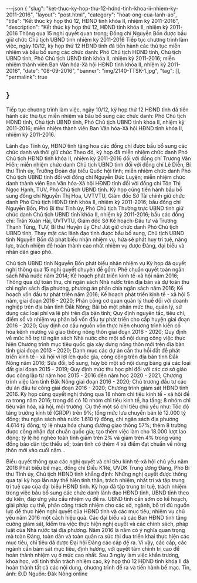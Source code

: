 ---json
{
    "slug": "ket-thuc-ky-hop-thu-12-hdnd-tinh-khoa-ii-nhiem-ky-2011-2016",
    "layout": "post.html",
    "category": "hoat-ong-cua-lanh-ao",
    "title": "Kết thúc kỳ họp thứ 12, HĐND tỉnh khóa II, nhiệm kỳ 2011-2016",
    "description": "Kết thúc kỳ họp thứ 12, HĐND tỉnh khóa II, nhiệm kỳ 2011-2016 Thông qua 15 nghị quyết quan trọng; Đồng chí Nguyễn Bốn được bầu giữ chức Chủ tịch UBND tỉnh nhiệm kỳ 2011-2016  Tiếp tục chương trình làm việc, ngày 10/12, kỳ họp thứ 12 HĐND tỉnh đã tiến hành các thủ tục miễn nhiệm và bầu bổ sung các chức danh: Phó Chủ tịch HĐND tỉnh, Chủ tịch UBND tỉnh, Phó Chủ tịch UBND tỉnh khóa II, nhiệm kỳ 2011-2016; miễn nhiệm thành viên Ban Văn hóa-Xã hội HĐND tỉnh khóa II, nhiệm kỳ 2011-2016",
    "date": "08-09-2016",
    "banner": "img/2140-TTSK-1.jpg",
    "tag": [],
    "permalink": true
    
    
}
---
Tiếp tục chương trình làm việc, ngày 10/12, kỳ họp thứ 12 HĐND tỉnh đã tiến hành các thủ tục miễn nhiệm và bầu bổ sung các chức danh: Phó Chủ tịch HĐND tỉnh, Chủ tịch UBND tỉnh, Phó Chủ tịch UBND tỉnh khóa II, nhiệm kỳ 2011-2016; miễn nhiệm thành viên Ban Văn hóa-Xã hội HĐND tỉnh khóa II, nhiệm kỳ 2011-2016.

Lãnh đạo Tỉnh ủy, HĐND tỉnh tặng hoa các đồng chí được bầu bổ sung các chức danh và thôi giữ chức
Theo đó, kỳ họp đã miễn nhiệm chức danh Phó Chủ tịch HĐND tỉnh khóa II, nhiệm kỳ 2011-2016 đối với đồng chí Trương Văn Hiển; miễn nhiệm chức danh Chủ tịch UBND tỉnh đối với đồng chí Lê Diễn, Bí thư Tỉnh ủy, Trưởng Đoàn đại biểu Quốc hội tỉnh; miễn nhiệm chức danh Phó Chủ tịch UBND tỉnh đối với đồng chí Nguyễn Đức Luyện; miễn nhiệm chức danh thành viên Ban Văn hóa-Xã hội HĐND tỉnh đối với đồng chí Tôn Thị Ngọc Hạnh, TUV, Phó Chủ tịch UBND tỉnh.
Kỳ họp cũng tiến hành bầu bổ sung đồng chí Nguyễn Thị Hoa, UVTVTU, Giám đốc Sở Tài chính giữ chức danh Phó Chủ tịch HĐND tỉnh khóa II, nhiệm kỳ 2011-2016; bầu đồng chí Nguyễn Bốn, Phó Bí thư Tỉnh ủy, Phó Chủ tịch Thường trực UBND tỉnh giữ chức danh Chủ tịch UBND tỉnh khóa II, nhiệm kỳ 2011-2016; bầu các đồng chí: Trần Xuân Hải, UVTVTU, Giám đốc Sở Kế hoạch-Đầu tư và Trương Thanh Tùng, TUV, Bí thư Huyện ủy Chư Jút giữ chức danh Phó Chủ tịch UBND tỉnh.
Thay mặt các lãnh đạo tỉnh được bầu bổ sung, Chủ tịch UBND tỉnh Nguyễn Bốn đã phát biểu nhận nhiệm vụ, hứa sẽ phát huy trí tuệ, năng lực, trách nhiệm để hoàn thành cao nhất nhiệm vụ được Đảng, đại biểu và nhân dân giao phó.

Chủ tịch UBND tỉnh Nguyễn Bốn phát biểu nhận nhiệm vụ
Kỳ họp đã quyết nghị thông qua 15 nghị quyết chuyên đề gồm: Phê chuẩn quyết toán ngân sách Nhà nước năm 2014; Kế hoạch phát triển kinh tế-xã hội năm 2016; Thông qua dự toán thu, chi ngân sách Nhà nước trên địa bàn và dự toán thu chi ngân sách địa phương, phương án phân chia ngân sách năm 2016; Kế hoạch vốn đầu tư phát triển năm 2016; Kế hoạch phát triển kinh tế - xã hội 5 năm, giai đoạn 2016 - 2020; Phân công cơ quan quản lý thuế đối với doanh nghiệp trên địa bàn tỉnh Đắk Nông; Bãi bỏ một phần mức thu, quản lý, sử dụng các loại phí và lệ phí trên địa bàn tỉnh; Quy định nguyên tắc, tiêu chí, điểm số và nhiệm vụ phân bổ vốn đầu tư phát triển cho cấp huyện giai đoạn 2016 - 2020; Quy định cơ cấu nguồn vốn thực hiện chương trình kiên cố hóa kênh mương và giao thông nông thôn giai đoạn 2016 - 2020; Quy định về mức hỗ trợ từ ngân sách Nhà nước cho một số nội dung công việc thực hiện Chương trình mục tiêu quốc gia xây dựng nông thôn mới trên địa bàn tỉnh giai đoạn 2013 - 2020; Danh mục các dự án cần thu hồi đất để phát triển kinh tế - xã hội vì lợi ích quốc gia, công cộng trên địa bàn tỉnh Đắk Nông năm 2016; Sửa đổi, bổ sung, hủy bỏ một số nội dung bảng giá các loại đất giai đoạn 2015 - 2019; Quy định mức thu học phí đối với các cơ sở giáo dục công lập từ năm học 2015 - 2016 đến năm học 2020 - 2021; Chương trình việc làm tỉnh Đắk Nông giai đoạn 2016 - 2020; Chủ trương đầu tư các dự án đầu tư công giai đoạn 2016 - 2020; Chương trình giám sát HĐND tỉnh 2016.
Kỳ họp cũng quyết nghị thông qua 18 nhóm chỉ tiêu kinh tế - xã hội đề ra trong năm  2016; trong đó có 10 nhóm chỉ tiêu kinh tế, hạ tầng; 8 nhóm chỉ tiêu văn hóa, xã hội, môi trường.
Cụ thể một số chỉ tiêu chủ yếu như: Tốc độ tăng trưởng kinh tế (GRDP) trên 9%; tổng mức lưu chuyển bán lẻ 12.000 tỷ đồng; thu ngân sách nhà nước 1.610 tỷ đồng, chi ngân sách địa phương 4.614 tỷ đồng; tỷ lệ nhựa hóa chung đường giao thông 57%; thêm 8 trường được công nhận đạt chuẩn quốc gia; tạo thêm việc làm cho 18.000 lượt lao động; tỷ lệ hộ nghèo toàn tỉnh giảm trên 2% và giảm trên 4% trong vùng đồng bào dân tộc thiểu số; toàn tỉnh có thêm 4 xã điểm đạt chuẩn về nông thôn mới vào cuối năm...

Biểu quyết thông qua các nghị quyết và chỉ tiêu kinh tế-xã hội chủ yếu năm 2016
Phát biểu bế mạc, đồng chí Điểu K’Ré, UVDK Trung ương Đảng, Phó Bí thư Tỉnh ủy, Chủ tịch HĐND tỉnh khẳng định: Những nghị quyết được thông qua tại kỳ họp lần này thể hiện tinh thần, trách nhiệm, nhất trí và tập trung trí tuệ cao của đại biểu HĐND tỉnh. Kỳ họp đã tập trung trí tuệ, trách nhiệm trong việc bầu bổ sung các chức danh lãnh đạo HĐND tỉnh, UBND tỉnh theo dự kiến, đáp ứng yêu cầu nhiệm vụ đề ra. UBND tỉnh cần sớm có kế hoạch, giải pháp cụ thể, phân công trách nhiệm cho các sở, ngành, bố trí đủ nguồn lực để thực hiện nghị quyết của HĐND tỉnh và các mục tiêu, nhiệm vụ chủ yếu năm 2016 một cách hiệu quả. Các đại biểu và các Ban HĐND tỉnh tăng cường giám sát, kiểm tra việc thực hiện nghị quyết và các chính sách, pháp luật của Nhà nước tại địa phương. Năm 2016 là năm có ý nghĩa quan trọng mà toàn Đảng, toàn dân và toàn quân ra sức thi đua triển khai thực hiện các mục tiêu, chỉ tiêu đã được Đại hội Đảng các cấp đề ra. Vì vậy, các cấp, các ngành cần bám sát mục tiêu, định hướng, với quyết tâm chính trị cao để hoàn thành nhiệm vụ ở mức cao nhất.
Sau 3 ngày làm việc khẩn trương, khoa học, với tinh thần trách nhiệm cao, kỳ họp thứ 12 HĐND tỉnh khóa II đã hoàn thành tất cả các nội dung, chương trình đề ra và tiến hành bế mạc.
Tin, ảnh: Đ.D
Nguồn: Đăk Nông online